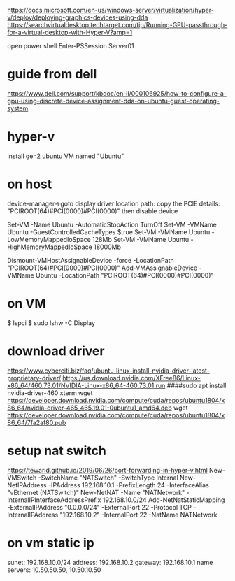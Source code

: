 https://docs.microsoft.com/en-us/windows-server/virtualization/hyper-v/deploy/deploying-graphics-devices-using-dda
https://searchvirtualdesktop.techtarget.com/tip/Running-GPU-passthrough-for-a-virtual-desktop-with-Hyper-V?amp=1

open power shell
Enter-PSSession Server01

# guide from dell
https://www.dell.com/support/kbdoc/en-il/000106925/how-to-configure-a-gpu-using-discrete-device-assignment-dda-on-ubuntu-guest-operating-system

# hyper-v
install gen2 ubuntu VM named "Ubuntu"

# on host
device-manager->goto display driver
location path: copy the PCIE details: "PCIROOT(64)#PCI(0000)#PCI(0000)"
then disable device

Set-VM -Name Ubuntu -AutomaticStopAction TurnOff
Set-VM -VMName Ubuntu -GuestControlledCacheTypes $true
Set-VM -VMName Ubuntu -LowMemoryMappedIoSpace 128Mb
Set-VM -VMName Ubuntu -HighMemoryMappedIoSpace 18000Mb

Dismount-VMHostAssignableDevice -force -LocationPath "PCIROOT(64)#PCI(0000)#PCI(0000)"
Add-VMAssignableDevice -VMName Ubuntu -LocationPath "PCIROOT(64)#PCI(0000)#PCI(0000)"

# on VM
$ lspci
$ sudo lshw -C Display

# download driver
https://www.cyberciti.biz/faq/ubuntu-linux-install-nvidia-driver-latest-proprietary-driver/
https://us.download.nvidia.com/XFree86/Linux-x86_64/460.73.01/NVIDIA-Linux-x86_64-460.73.01.run
####sudo apt install nvidia-driver-460 xterm
wget https://developer.download.nvidia.com/compute/cuda/repos/ubuntu1804/x86_64/nvidia-driver-465_465.19.01-0ubuntu1_amd64.deb
wget https://developer.download.nvidia.com/compute/cuda/repos/ubuntu1804/x86_64/7fa2af80.pub

# setup nat switch
https://tewarid.github.io/2019/06/26/port-forwarding-in-hyper-v.html
New-VMSwitch -SwitchName "NATSwitch" -SwitchType Internal
New-NetIPAddress -IPAddress 192.168.10.1 -PrefixLength 24 -InterfaceAlias "vEthernet (NATSwitch)"
New-NetNAT -Name "NATNetwork" -InternalIPInterfaceAddressPrefix 192.168.10.0/24
Add-NetNatStaticMapping -ExternalIPAddress "0.0.0.0/24" -ExternalPort 22 -Protocol TCP -InternalIPAddress "192.168.10.2" -InternalPort 22 -NatName NATNetwork

# on vm static ip
sunet: 192.168.10.0/24
address: 192.168.10.2
gateway: 192.168.10.1
name servers: 10.50.50.50, 10.50.10.50
